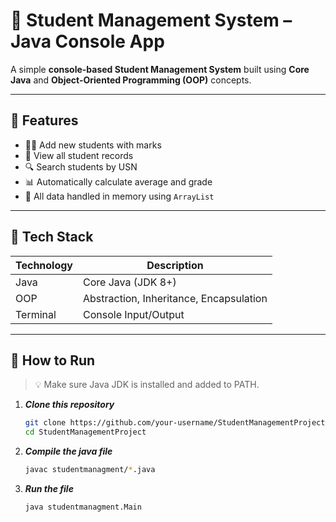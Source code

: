 # 📘 Student Management System – Java Console App

A simple **console-based Student Management System** built using **Core Java** and **Object-Oriented Programming (OOP)** concepts.

------------------------------------------------------------------------------------------------------------------------------------

## 🧠 Features

- 👨‍🎓 Add new students with marks
- 📄 View all student records
- 🔍 Search students by USN
- 📊 Automatically calculate average and grade
- 💾 All data handled in memory using `ArrayList`

-------------------------------------------------------------------------------------------------------------------------------------

## 🧰 Tech Stack

| Technology | Description                          |
|------------|--------------------------------------|
| Java       | Core Java (JDK 8+)                   |
| OOP        | Abstraction, Inheritance, Encapsulation |
| Terminal   | Console Input/Output                 |

--------------------------------------------------------------------------------------------------------------------------------------


## 🚀 How to Run

> 💡 Make sure Java JDK is installed and added to PATH.

 1. ***Clone this repository***
    ```bash
    git clone https://github.com/your-username/StudentManagementProject.git
    cd StudentManagementProject

2. ***Compile the java file***
   ```bash
   javac studentmanagment/*.java

3. ***Run the file***
   ```bash
   java studentmanagment.Main



